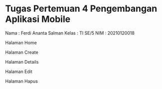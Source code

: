 # Tugas Pertemuan 4 Pengembangan Aplikasi Mobile

Nama : Ferdi Ananta Salman
Kelas : TI SE/5
NIM : 20210120018

Halaman Home


Halaman Create


Halaman Details


Halaman Edit


Halaman Hapus


